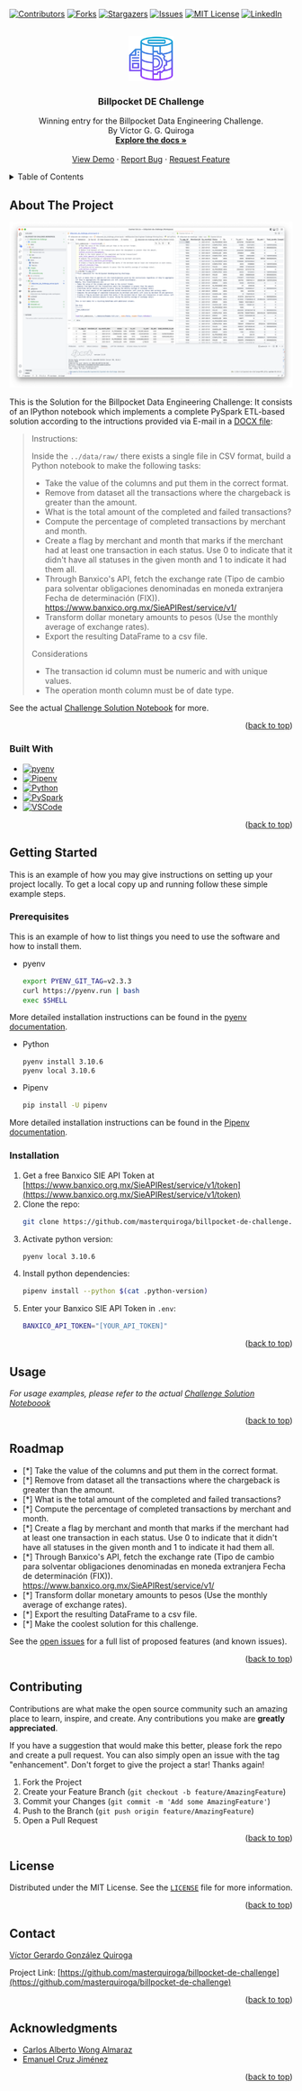 <!-- Improved compatibility of back to top link: See: https://github.com/othneildrew/Best-README-Template/pull/73 -->
<a name="readme-top"></a>
<!--
*** Thanks for checking out the Best-README-Template. If you have a suggestion
*** that would make this better, please fork the repo and create a pull request
*** or simply open an issue with the tag "enhancement".
*** Don't forget to give the project a star!
*** Thanks again! Now go create something AMAZING! :D
-->



<!-- PROJECT SHIELDS -->
<!--
*** I'm using markdown "reference style" links for readability.
*** Reference links are enclosed in brackets [ ] instead of parentheses ( ).
*** See the bottom of this document for the declaration of the reference variables
*** for contributors-url, forks-url, etc. This is an optional, concise syntax you may use.
*** https://www.markdownguide.org/basic-syntax/#reference-style-links
-->
[![Contributors][contributors-shield]][contributors-url]
[![Forks][forks-shield]][forks-url]
[![Stargazers][stars-shield]][stars-url]
[![Issues][issues-shield]][issues-url]
[![MIT License][license-shield]][license-url]
[![LinkedIn][linkedin-shield]][linkedin-url]



<!-- PROJECT LOGO -->
<br />
<div align="center">
  <a href="https://github.com/masterquiroga/billpocket-de-challenge">
    <img src="images/logo.png" alt="Logo" width="80" height="80">
  </a>

<h3 align="center">Billpocket DE Challenge </h3>

  <p align="center">
    Winning entry for the Billpocket Data Engineering Challenge.
    <br />
    By Víctor G. G. Quiroga
    <br />
    <a href="https://github.com/masterquiroga/billpocket-de-challenge"><strong>Explore the docs »</strong></a>
    <br />
    <br />
    <a href="https://github.com/masterquiroga/billpocket-de-challenge">View Demo</a>
    ·
    <a href="https://github.com/masterquiroga/billpocket-de-challenge/issues">Report Bug</a>
    ·
    <a href="https://github.com/masterquiroga/billpocket-de-challenge/issues">Request Feature</a>
  </p>
</div>



<!-- TABLE OF CONTENTS -->
<details>
  <summary>Table of Contents</summary>
  <ol>
    <li>
      <a href="#about-the-project">About The Project</a>
      <ul>
        <li><a href="#built-with">Built With</a></li>
      </ul>
    </li>
    <li>
      <a href="#getting-started">Getting Started</a>
      <ul>
        <li><a href="#prerequisites">Prerequisites</a></li>
        <li><a href="#installation">Installation</a></li>
      </ul>
    </li>
    <li><a href="#usage">Usage</a></li>
    <li><a href="#roadmap">Roadmap</a></li>
    <li><a href="#contributing">Contributing</a></li>
    <li><a href="#license">License</a></li>
    <li><a href="#contact">Contact</a></li>
    <li><a href="#acknowledgments">Acknowledgments</a></li>
  </ol>
</details>



<!-- ABOUT THE PROJECT -->
## About The Project

[![Product Name Screen Shot][product-screenshot]](https://github.com/masterquiroga/billpocket-de-challenge)

This is the Solution for the Billpocket Data Engineering Challenge: It consists of an IPython notebook which implements a complete PySpark ETL-based solution according to the intructions provided via E-mail in a [DOCX file](./docs/Test.docx):
>Instructions:
>
>Inside the `../data/raw/` there exists a single file in CSV format, build a Python notebook to make the following tasks:
>	- Take the value of the columns and put them in the correct format.
>	- Remove from dataset all the transactions where the chargeback is greater than the amount.
>	- What is the total amount of the completed and failed transactions?
>	- Compute the percentage of completed transactions by merchant and month.
>	- Create a flag by merchant and month that marks if the merchant had at least one transaction in each status. Use 0 to indicate that it didn't have all statuses in the given month and 1 to indicate it had them all.
>	- Through Banxico's API, fetch the exchange rate (Tipo de cambio para solventar obligaciones denominadas en moneda extranjera Fecha de determinación (FIX)). https://www.banxico.org.mx/SieAPIRest/service/v1/
>	- Transform dollar monetary amounts to pesos (Use the monthly average of exchange rates).
>	- Export the resulting DataFrame to a csv file.
>
>Considerations
>	- The transaction id column must be numeric and with unique values.
>	- The operation month column must be of date type.
>

See the  actual [Challenge Solution Notebook](./src/billpocket_de_challenge_winner.ipynb) for more.

<p align="right">(<a href="#readme-top">back to top</a>)</p>



### Built With

* [![pyenv][pyenv]][pyenv-url]
* [![Pipenv][Pipenv]][Pipenv-url]
* [![Python][Python]][Python-url]
* [![PySpark][PySpark]][PySpark-url]
* [![VSCode][VSCode]][VSCode-url]


<p align="right">(<a href="#readme-top">back to top</a>)</p>



<!-- GETTING STARTED -->
## Getting Started

This is an example of how you may give instructions on setting up your project locally.
To get a local copy up and running follow these simple example steps.

### Prerequisites

This is an example of how to list things you need to use the software and how to install them.
* pyenv
  ```sh
  export PYENV_GIT_TAG=v2.3.3
  curl https://pyenv.run | bash
  exec $SHELL
  ```
More detailed installation instructions can be found in the [pyenv documentation](https://github.com/pyenv/pyenv#installation).

* Python
  ```
  pyenv install 3.10.6
  pyenv local 3.10.6
  ```

* Pipenv
    ```sh
    pip install -U pipenv
    ```
More detailed installation instructions can be found in the [Pipenv documentation](https://pipenv.pypa.io/en/latest/install/#installing-pipenv).



  


### Installation

1. Get a free Banxico SIE API Token at [https://www.banxico.org.mx/SieAPIRest/service/v1/token](https://www.banxico.org.mx/SieAPIRest/service/v1/token)
2. Clone the repo:
   ```sh
   git clone https://github.com/masterquiroga/billpocket-de-challenge.git && cd "$(basename "$_" .git)"
   ```
3. Activate python version:
    ```sh
    pyenv local 3.10.6
    ```
3. Install python dependencies:
   ```sh
   pipenv install --python $(cat .python-version)
   ```
4. Enter your Banxico SIE API Token in `.env`:
   ```sh
   BANXICO_API_TOKEN="[YOUR_API_TOKEN]"
   ```

<p align="right">(<a href="#readme-top">back to top</a>)</p>



<!-- USAGE EXAMPLES -->
## Usage

_For usage examples, please refer to the actual [Challenge Solution Noteboook](./src/billpocket_de_challenge_winner.ipynb)_

<p align="right">(<a href="#readme-top">back to top</a>)</p>



<!-- ROADMAP -->
## Roadmap

- [*] Take the value of the columns and put them in the correct format.
- [*] Remove from dataset all the transactions where the chargeback is greater than the amount.
- [*] What is the total amount of the completed and failed transactions?
- [*] Compute the percentage of completed transactions by merchant and month.
- [*] Create a flag by merchant and month that marks if the merchant had at least one transaction in each status. Use 0 to indicate that it didn't have all statuses in the given month and 1 to indicate it had them all.
- [*] Through Banxico's API, fetch the exchange rate (Tipo de cambio para solventar obligaciones denominadas en moneda extranjera Fecha de determinación (FIX)). https://www.banxico.org.mx/SieAPIRest/service/v1/
- [*] Transform dollar monetary amounts to pesos (Use the monthly average of exchange rates).
- [*] Export the resulting DataFrame to a csv file.
- [*] Make the coolest solution for this challenge.

See the [open issues](https://github.com/masterquiroga/billpocket-de-challenge/issues) for a full list of proposed features (and known issues).

<p align="right">(<a href="#readme-top">back to top</a>)</p>



<!-- CONTRIBUTING -->
## Contributing

Contributions are what make the open source community such an amazing place to learn, inspire, and create. Any contributions you make are **greatly appreciated**.

If you have a suggestion that would make this better, please fork the repo and create a pull request. You can also simply open an issue with the tag "enhancement".
Don't forget to give the project a star! Thanks again!

1. Fork the Project
2. Create your Feature Branch (`git checkout -b feature/AmazingFeature`)
3. Commit your Changes (`git commit -m 'Add some AmazingFeature'`)
4. Push to the Branch (`git push origin feature/AmazingFeature`)
5. Open a Pull Request

<p align="right">(<a href="#readme-top">back to top</a>)</p>



<!-- LICENSE -->
## License

Distributed under the MIT License. See the [`LICENSE`](./LICENSE) file for more information.

<p align="right">(<a href="#readme-top">back to top</a>)</p>



<!-- CONTACT -->
## Contact

[Víctor Gerardo González Quiroga](https://linkedin.com/in/masterquiroga)

Project Link: [https://github.com/masterquiroga/billpocket-de-challenge](https://github.com/masterquiroga/billpocket-de-challenge)

<p align="right">(<a href="#readme-top">back to top</a>)</p>



<!-- ACKNOWLEDGMENTS -->
## Acknowledgments

* [Carlos Alberto Wong Almaraz](https://www.linkedin.com/in/carlos-alberto-wong-almaraz-5502a3220)
* [Emanuel Cruz Jiménez](https://www.linkedin.com/in/emmanuelcj)

<p align="right">(<a href="#readme-top">back to top</a>)</p>



<!-- MARKDOWN LINKS & IMAGES -->
<!-- https://www.markdownguide.org/basic-syntax/#reference-style-links -->
[contributors-shield]: https://img.shields.io/github/contributors/masterquiroga/billpocket-de-challenge.svg?style=for-the-badge
[contributors-url]: https://github.com/masterquiroga/billpocket-de-challenge/graphs/contributors
[forks-shield]: https://img.shields.io/github/forks/masterquiroga/billpocket-de-challenge.svg?style=for-the-badge
[forks-url]: https://github.com/masterquiroga/billpocket-de-challenge/network/members
[stars-shield]: https://img.shields.io/github/stars/masterquiroga/billpocket-de-challenge.svg?style=for-the-badge
[stars-url]: https://github.com/masterquiroga/billpocket-de-challenge/stargazers
[issues-shield]: https://img.shields.io/github/issues/masterquiroga/billpocket-de-challenge.svg?style=for-the-badge
[issues-url]: https://github.com/masterquiroga/billpocket-de-challenge/issues
[license-shield]: https://img.shields.io/github/license/masterquiroga/billpocket-de-challenge.svg?style=for-the-badge
[license-url]: https://github.com/masterquiroga/billpocket-de-challenge/blob/master/LICENSE.txt
[linkedin-shield]: https://img.shields.io/badge/-LinkedIn-blue.svg?style=for-the-badge&logo=linkedin&colorB=blue
[linkedin-url]: https://linkedin.com/in/masterquiroga
[product-screenshot]: images/screenshot.png

[pyenv]: https://img.shields.io/badge/2.3.3-444444?style=for-the-badge&logo=pypy&logoColor=yellow&label=pyenv&labelColor=193440
[pyenv-url]: https://github.com/pyenv/pyenv

[Pipenv]: https://img.shields.io/badge/2022.8.24-444444?style=for-the-badge&logo=pypi&logoColor=white&label=pipenv&labelColor=222222
[Pipenv-url]: https://pipenv.pypa.io

[Python]: https://img.shields.io/badge/3.10.6-444444?style=for-the-badge&logo=python&logoColor=ffd343&label=Python&labelColor=3776AB
[Python-url]: https://python.org

[PySpark]: https://img.shields.io/badge/3.3.0-444444?style=for-the-badge&logo=apachespark&logoColor=orange&label=PySpark&labelColor=1B5162
[PySpark-url]: https://spark.apache.org/docs/3.3.0/api/python/

[VSCode]: https://img.shields.io/badge/1.70.2-444444?style=for-the-badge&logo=visualstudiocode&logoColor=white&label=VSCode&labelColor=007ACC
[VSCode-url]: https://code.visualstudio.com/

[Next.js]: https://img.shields.io/badge/next.js-000000?style=for-the-badge&logo=nextdotjs&logoColor=white
[Next-url]: https://nextjs.org/
[React.js]: https://img.shields.io/badge/React-20232A?style=for-the-badge&logo=react&logoColor=61DAFB
[React-url]: https://reactjs.org/
[Vue.js]: https://img.shields.io/badge/Vue.js-35495E?style=for-the-badge&logo=vuedotjs&logoColor=4FC08D
[Vue-url]: https://vuejs.org/
[Angular.io]: https://img.shields.io/badge/Angular-DD0031?style=for-the-badge&logo=angular&logoColor=white
[Angular-url]: https://angular.io/
[Svelte.dev]: https://img.shields.io/badge/Svelte-4A4A55?style=for-the-badge&logo=svelte&logoColor=FF3E00
[Svelte-url]: https://svelte.dev/
[Laravel.com]: https://img.shields.io/badge/Laravel-FF2D20?style=for-the-badge&logo=laravel&logoColor=white
[Laravel-url]: https://laravel.com
[Bootstrap.com]: https://img.shields.io/badge/Bootstrap-563D7C?style=for-the-badge&logo=bootstrap&logoColor=white
[Bootstrap-url]: https://getbootstrap.com
[JQuery.com]: https://img.shields.io/badge/jQuery-0769AD?style=for-the-badge&logo=jquery&logoColor=white
[JQuery-url]: https://jquery.com 
